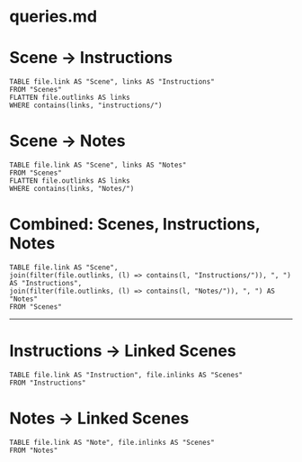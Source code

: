 # queries.md

# Scene → Instructions
```dataview
TABLE file.link AS "Scene", links AS "Instructions"
FROM "Scenes"
FLATTEN file.outlinks AS links
WHERE contains(links, "instructions/")
```

# Scene → Notes
```dataview
TABLE file.link AS "Scene", links AS "Notes"
FROM "Scenes"
FLATTEN file.outlinks AS links
WHERE contains(links, "Notes/")
```

# Combined: Scenes, Instructions, Notes
```dataview
TABLE file.link AS "Scene",
join(filter(file.outlinks, (l) => contains(l, "Instructions/")), ", ") AS "Instructions",
join(filter(file.outlinks, (l) => contains(l, "Notes/")), ", ") AS "Notes"
FROM "Scenes"
```

---

# Instructions → Linked Scenes
```dataview
TABLE file.link AS "Instruction", file.inlinks AS "Scenes"
FROM "Instructions"
```

# Notes → Linked Scenes
```dataview
TABLE file.link AS "Note", file.inlinks AS "Scenes"
FROM "Notes"
```
